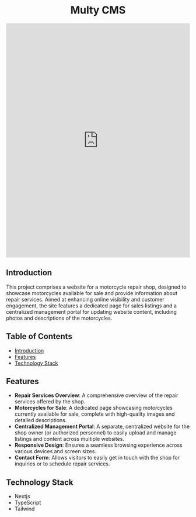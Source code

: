 <h1 align="center">Multy CMS</h1> 
<p align="center">
 <iframe src="https://scribehow.com/embed/Preview_the_Multy-Web-CMS_features__h0U6x42fSLyS30GEU9hlUA?skipIntro=true" width="100%" height="640" allowfullscreen frameborder="0"></iframe>
</p>


## Introduction

This project comprises a website for a motorcycle repair shop, designed to showcase motorcycles available for sale and provide information about repair services. Aimed at enhancing online visibility and customer engagement, the site features a dedicated page for sales listings and a centralized management portal for updating website content, including photos and descriptions of the motorcycles.

## Table of Contents

- [Introduction](#introduction)
- [Features](#features)
- [Technology Stack](#technology-stack)

## Features

- **Repair Services Overview**: A comprehensive overview of the repair services offered by the shop.
- **Motorcycles for Sale**: A dedicated page showcasing motorcycles currently available for sale, complete with high-quality images and detailed descriptions.
- **Centralized Management Portal**: A separate, centralized website for the shop owner (or authorized personnel) to easily upload and manage listings and content across multiple websites.
- **Responsive Design**: Ensures a seamless browsing experience across various devices and screen sizes.
- **Contact Form**: Allows visitors to easily get in touch with the shop for inquiries or to schedule repair services.

## Technology Stack

- Nextjs
- TypeScript
- Tailwind

